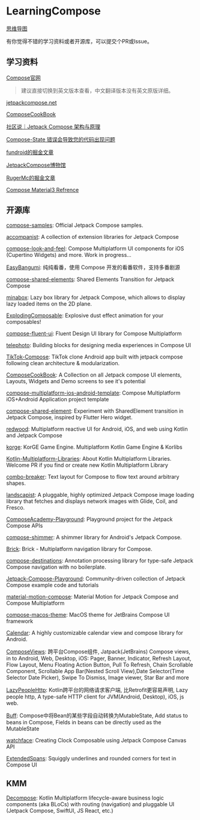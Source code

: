 # LearningCompose

[思维导图](https://www.zhixi.com/view/571b1896)

有你觉得不错的学习资料或者开源库，可以提交个PR或Issue。

## 学习资料

[Compose官网](https://developer.android.com/jetpack/compose/documentation?hl=zh-cn)

> 建议直接切换到英文版本查看，中文翻译版本没有英文原版详细。

[jetpackcompose.net](https://www.jetpackcompose.net)

[ComposeCookBook](https://github.com/Gurupreet/ComposeCookBook)

[社区说｜Jetpack Compose 架构与原理](https://www.bilibili.com/video/BV1Sm4y127Eb/?buvid=XXC693BCC4E6B63A26D7987631D9C63553979)

[Compose-State 错误会导致您的代码出现问题](https://www.bilibili.com/video/BV1Fs4y1o7de/?buvid=XXC693BCC4E6B63A26D7987631D9C63553979)

[fundroid的掘金文章](https://juejin.cn/user/3931509309842872/posts)

[JetpackCompose博物馆](https://jetpackcompose.cn/docs/)

[RugerMc的掘金文章](https://juejin.cn/user/1714893871911502/posts)

[Compose Material3 Refrence](https://developer.android.com/reference/kotlin/androidx/compose/material3/package-summary)

## 开源库

[compose-samples](https://github.com/android/compose-samples): Official Jetpack Compose samples.

[accompanist](https://github.com/google/accompanist): A collection of extension libraries for Jetpack Compose

[compose-look-and-feel](https://github.com/alexzhirkevich/compose-look-and-feel): Compose Multiplatform UI components for iOS (Cupertino Widgets) and more. Work in progress...

[EasyBangumi](https://github.com/easybangumiorg/EasyBangumi): 纯纯看番，使用 Compose 开发的看番软件，支持多番剧源

[compose-shared-elements](https://github.com/mxalbert1996/compose-shared-elements): Shared Elements Transition for Jetpack Compose

[minabox](https://github.com/oleksandrbalan/minabox): Lazy box library for Jetpack Compose, which allows to display lazy loaded items on the 2D plane.

[ExplodingComposable](https://github.com/omkar-tenkale/ExplodingComposable): Explosive dust effect animation for your composables!

[compose-fluent-ui](https://github.com/Konyaco/compose-fluent-ui): Fluent Design UI library for Compose Multiplatform

[telephoto](https://github.com/saket/telephoto): Building blocks for designing media experiences in Compose UI

[TikTok-Compose](https://github.com/puskal-khadka/TikTok-Compose): TikTok clone Android app built with jetpack compose following clean architecture & modularization.

[ComposeCookBook](https://github.com/Gurupreet/ComposeCookBook): A Collection on all Jetpack compose UI elements, Layouts, Widgets and Demo screens to see it's potential

[compose-multiplatform-ios-android-template](https://github.com/JetBrains/compose-multiplatform-ios-android-template): Compose Multiplatform iOS+Android Application project template

[compose-shared-element](https://github.com/mobnetic/compose-shared-element): Experiment with SharedElement transition in Jetpack Compose, inspired by Flutter Hero widget.

[redwood](https://github.com/cashapp/redwood): Multiplatform reactive UI for Android, iOS, and web using Kotlin and Jetpack Compose

[korge](https://github.com/korlibs/korge): KorGE Game Engine. Multiplatform Kotlin Game Engine & Korlibs

[Kotlin-Multiplatform-Libraries](https://github.com/AAkira/Kotlin-Multiplatform-Libraries): About Kotlin Multiplatform Libraries. Welcome PR if you find or create new Kotlin Multiplatform Library

[combo-breaker](https://github.com/romainguy/combo-breaker): Text layout for Compose to flow text around arbitrary shapes.

[landscapist](https://github.com/skydoves/landscapist): A pluggable, highly optimized Jetpack Compose image loading library that fetches and displays network images with Glide, Coil, and Fresco.

[ComposeAcademy-Playground](https://github.com/hitherejoe/ComposeAcademy-Playground): Playground project for the Jetpack Compose APIs

[compose-shimmer](https://github.com/valentinilk/compose-shimmer): A shimmer library for Android's Jetpack Compose.

[Brick](https://github.com/alphicc/Brick): Brick - Multiplatform navigation library for Compose.

[compose-destinations](https://github.com/raamcosta/compose-destinations): Annotation processing library for type-safe Jetpack Compose navigation with no boilerplate.

[Jetpack-Compose-Playground](https://github.com/Foso/Jetpack-Compose-Playground): Community-driven collection of Jetpack Compose example code and tutorials

[material-motion-compose](https://github.com/fornewid/material-motion-compose): Material Motion for Jetpack Compose and Compose Multiplatform

[compose-macos-theme](https://github.com/Chozzle/compose-macos-theme): MacOS theme for JetBrains Compose UI framework

[Calendar](https://github.com/kizitonwose/Calendar): A highly customizable calendar view and compose library for Android.

[ComposeViews](https://github.com/ltttttttttttt/ComposeViews): 跨平台Compose组件, Jatpack(JetBrains) Compose views, in to Android, Web, Desktop, iOS: Pager, Banner, Indicator, Refresh Layout, Flow Layout, Menu Floating Action Button, Pull To Refresh, Chain Scrollable Component, Scrollable App Bar(Nested Scroll View),Date Selector(Time Selector Date Picker), Swipe To Dismiss, Image viewer, Star Bar and more

[LazyPeopleHttp](https://github.com/ltttttttttttt/LazyPeopleHttp): Kotlin跨平台的网络请求客户端, 比Retrofit更容易声明, Lazy people http, A type-safe HTTP client for JVM(Android, Desktop), iOS, js web.

[Buff](https://github.com/ltttttttttttt/Buff): Compose中将Bean的某些字段自动转换为MutableState<T>, Add status to beans in Compose, Fields in beans can be directly used as the MutableState<T>

[watchface](https://github.com/nikhil-mandlik-dev/watchface): Creating Clock Composable using Jetpack Compose Canvas API

[ExtendedSpans](https://github.com/saket/ExtendedSpans): Squiggly underlines and rounded corners for text in Compose UI

## KMM

[Decompose](https://github.com/arkivanov/Decompose): Kotlin Multiplatform lifecycle-aware business logic components (aka BLoCs) with routing (navigation) and pluggable UI (Jetpack Compose, SwiftUI, JS React, etc.)



